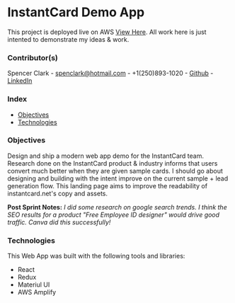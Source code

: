 # InstantCard Demo App

This project is deployed live on AWS [View Here](https://github.com/facebook/create-react-app). All work here is just intented to demonstrate my ideas & work.

### Contributor(s)

Spencer Clark - spenclark@hotmail.com - +1(250)893-1020 - [Github](https://github.com) - [LinkedIn](https://www.linkedin.com/in/spenclark/?_l=en_US)

### Index
- [Objectives](#Objectives)
- [Technologies](#technologies)

### Objectives
Design and ship a modern web app demo for the InstantCard team. Research done on the InstantCard product & industry informs that users convert much better when they are given sample cards. I should go about designing and building with the intent improve on the current sample + lead generation flow. This landing page aims to improve the readability of instantcard.net's copy and assets. 

**Post Sprint Notes:** _I did some research on google search trends. I think the SEO results for a product "Free Employee ID designer" would drive good traffic. Canva did this successfully!_

### Technologies
This Web App was built with the following tools and libraries:
- React 
- Redux 
- Materiul UI 
- AWS Amplify